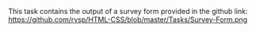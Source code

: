 This task contains the output of a survey form provided in the github link: https://github.com/rvsp/HTML-CSS/blob/master/Tasks/Survey-Form.png
